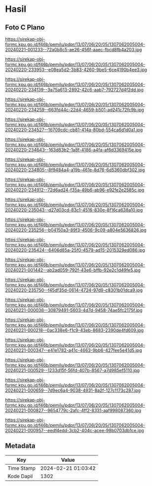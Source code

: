 # Hasil

## Foto C Plano

https://sirekap-obj-formc.kpu.go.id/f46b/pemilu/pdpr/13/07/06/20/05/1307062005004-20240221-001233--72a0b8c5-ae26-456f-aaec-fbcd8fb4a203.jpg

https://sirekap-obj-formc.kpu.go.id/f46b/pemilu/pdpr/13/07/06/20/05/1307062005004-20240220-233953--e08ea5d2-3b83-4260-9be5-6ce4190b4ee3.jpg

https://sirekap-obj-formc.kpu.go.id/f46b/pemilu/pdpr/13/07/06/20/05/1307062005004-20240220-234139--3a75a613-2892-42c6-aab7-792727d4f2dd.jpg

https://sirekap-obj-formc.kpu.go.id/f46b/pemilu/pdpr/13/07/06/20/05/1307062005004-20240220-234259--663fd44c-22d4-4659-b501-ad241c72fc9b.jpg

https://sirekap-obj-formc.kpu.go.id/f46b/pemilu/pdpr/13/07/06/20/05/1307062005004-20240220-234527--16709cdc-cb81-414a-80bd-554ca6d1d0a1.jpg

https://sirekap-obj-formc.kpu.go.id/f46b/pemilu/pdpr/13/07/06/20/05/1307062005004-20240220-234643--163d83b2-1a8f-4186-a4fa-af6d3369415e.jpg

https://sirekap-obj-formc.kpu.go.id/f46b/pemilu/pdpr/13/07/06/20/05/1307062005004-20240220-234805--8f9484a4-a19b-461e-8d76-6d5360dbf302.jpg

https://sirekap-obj-formc.kpu.go.id/f46b/pemilu/pdpr/13/07/06/20/05/1307062005004-20240220-234912--72d6ad24-f35a-49b6-ab96-e92fe2e2585c.jpg

https://sirekap-obj-formc.kpu.go.id/f46b/pemilu/pdpr/13/07/06/20/05/1307062005004-20240220-235043--d27d03cd-83c1-4516-830e-8f16ca638a10.jpg

https://sirekap-obj-formc.kpu.go.id/f46b/pemilu/pdpr/13/07/06/20/05/1307062005004-20240220-235256--b04150a3-89f3-4506-9c09-a804e5636826.jpg

https://sirekap-obj-formc.kpu.go.id/f46b/pemilu/pdpr/13/07/06/20/05/1307062005004-20240220-235424--6406d85a-25f0-4579-ad15-2015329ed086.jpg

https://sirekap-obj-formc.kpu.go.id/f46b/pemilu/pdpr/13/07/06/20/05/1307062005004-20240221-001442--ab2ad059-792f-43e6-bffb-92e2c1d49fe5.jpg

https://sirekap-obj-formc.kpu.go.id/f46b/pemilu/pdpr/13/07/06/20/05/1307062005004-20240220-235750--f45df35d-0614-4724-97d9-c8301b01dca9.jpg

https://sirekap-obj-formc.kpu.go.id/f46b/pemilu/pdpr/13/07/06/20/05/1307062005004-20240221-000038--30879491-5603-4d7d-9458-74ae5fc2175f.jpg

https://sirekap-obj-formc.kpu.go.id/f46b/pemilu/pdpr/13/07/06/20/05/1307062005004-20240221-000218--0ac338e6-f1c9-43eb-8683-2390de4fd609.jpg

https://sirekap-obj-formc.kpu.go.id/f46b/pemilu/pdpr/13/07/06/20/05/1307062005004-20240221-000347--e41e1782-a41c-4663-9bb6-427fee5e41d5.jpg

https://sirekap-obj-formc.kpu.go.id/f46b/pemilu/pdpr/13/07/06/20/05/1307062005004-20240221-000529--1233d15f-56fd-407b-8567-a7d985ef5110.jpg

https://sirekap-obj-formc.kpu.go.id/f46b/pemilu/pdpr/13/07/06/20/05/1307062005004-20240221-000659--7d9ec6a4-9038-4931-8a2f-127c1173c287.jpg

https://sirekap-obj-formc.kpu.go.id/f46b/pemilu/pdpr/13/07/06/20/05/1307062005004-20240221-000827--9654779c-2afc-4ff2-8331-aaf998087360.jpg

https://sirekap-obj-formc.kpu.go.id/f46b/pemilu/pdpr/13/07/06/20/05/1307062005004-20240221-000957--eedf4edd-3cb2-404c-acee-98b0703db1ce.jpg


## Metadata

| Key        | Value               |
| ---------- | ------------------- |
| Time Stamp | 2024-02-21 01:03:42 |
| Kode Dapil | 1302                |



